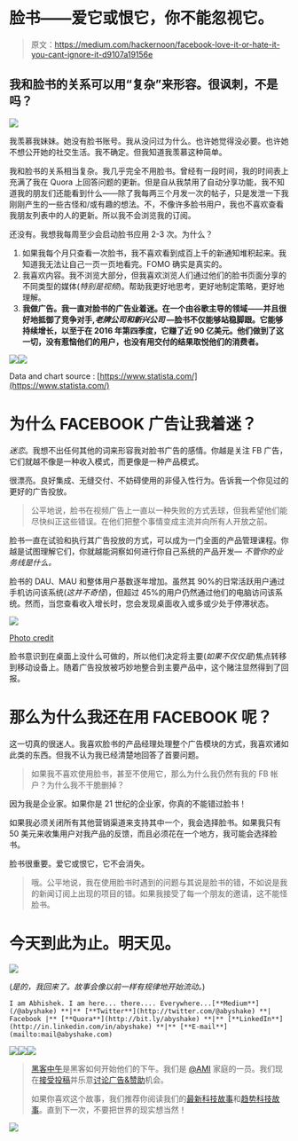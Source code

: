 # 脸书——爱它或恨它，你不能忽视它。

> 原文：<https://medium.com/hackernoon/facebook-love-it-or-hate-it-you-cant-ignore-it-d9107a19156e>

## 我和脸书的关系可以用“复杂”来形容。很讽刺，不是吗？

![](img/fdcb5f609998e4466786394b3ed49069.png)

我羡慕我妹妹。她没有脸书账号。我从没问过为什么。也许她觉得没必要。也许她不想公开她的社交生活。我不确定。但我知道我羡慕这种简单。

我和脸书的关系相当复杂。我几乎完全不用脸书。曾经有一段时间，我的时间表上充满了我在 Quora 上回答问题的更新。但是自从我禁用了自动分享功能，我不知道我的朋友们还能看到什么——除了我每两三个月发一次的帖子，只是发泄一下我刚刚产生的一些古怪和/或有趣的想法。不，不像许多脸书用户，我也不喜欢查看我朋友列表中的人的更新。所以我不会浏览我的订阅。

还没有。我想我每周至少会启动脸书应用 2-3 次。为什么？

1.  如果我每个月只查看一次脸书，我不喜欢看到成百上千的新通知堆积起来。我知道我无法让自己一页一页地看完。FOMO 确实是真实的。
2.  我喜欢内容。我不浏览大部分，但我喜欢浏览人们通过他们的脸书页面分享的不同类型的媒体(*特别是视频*)。帮助我更好地思考，更好地制定策略，更好地理解。
3.  **我做广告。我一直对脸书的广告业着迷。在一个由谷歌主导的领域——并且很好地抵御了竞争对手,*老牌公司和新兴公司* —脸书不仅能够站稳脚跟。它能够持续增长，以至于在 2016 年第四季度，它赚了近 90 亿美元。他们做到了这一切，没有惹恼他们的用户，也没有用交付的结果取悦他们的消费者。**

![](img/77eeef41527b38151e5a8b376e634cca.png)![](img/be7e77f30dbad909e411d298dc7279c9.png)

Data and chart source : [https://www.statista.com/](https://www.statista.com/)

# 为什么 FACEBOOK 广告让我着迷？

*迷恋*。我想不出任何其他的词来形容我对脸书广告的感情。你越是关注 FB 广告，它们就越不像是一种收入模式，而更像是一种产品模式。

很漂亮。良好集成、无缝交付、不妨碍使用的非侵入性行为。告诉我一个你见过的更好的广告投放。

> 公平地说，脸书在视频广告上一直以一种失败的方式丢球，但我希望他们能尽快纠正这些错误。在他们把整个事情变成主流并向所有人开放之前。

脸书一直在试验和执行其广告投放的方式，可以成为一门全面的产品管理课程。你越是试图理解它们，你就越能洞察如何进行你自己系统的产品开发— *不管你的业务线是什么。*

脸书的 DAU、MAU 和整体用户基数逐年增加。虽然其 90%的日常活跃用户通过手机访问该系统(*这并不奇怪*)，但超过 45%的用户仍然通过他们的电脑访问该系统。然而，当您查看收入增长时，您会发现桌面收入或多或少处于停滞状态。

![](img/47f62ee8df89441bc53265788272843f.png)

[Photo credit](https://blog.bufferapp.com/law-of-the-double-peak)

脸书意识到在桌面上没什么可做的，所以他们决定将主要(*如果不仅仅是*)焦点转移到移动设备上。随着广告投放被巧妙地整合到主要产品中，这个赌注显然得到了回报。

# 那么为什么我还在用 FACEBOOK 呢？

这一切真的很迷人。我喜欢脸书的产品经理处理整个广告模块的方式，我喜欢诸如此类的东西。但我不认为我已经清楚地回答了首要问题。

> 如果我不喜欢使用脸书，甚至不使用它，那么为什么我仍然有我的 FB 帐户？为什么我不干脆删掉？

因为我是企业家。如果你是 21 世纪的企业家，你真的不能错过脸书！

如果我必须关闭所有其他营销渠道来支持其中一个，我会选择脸书。如果我只有 50 美元来收集用户对我产品的反馈，而且必须花在一个地方，我可能会选择脸书。

脸书很重要。爱它或恨它，它不会消失。

> 哦。公平地说，我在使用脸书时遇到的问题与其说是脸书的错，不如说是我的新闻订阅上出现的项目的错。如果我接受了每一个朋友的邀请，这不能怪脸书。

# 今天到此为止。明天见。

![](img/1a004115101bd35464186ee7e693a69d.png)

(*是的，我回来了。故事会像以前一样有规律地开始流动。*)

```
I am Abhishek. I am here... there.... Everywhere...[**Medium**](/@abyshake) **|** [**Twitter**](http://twitter.com/@abyshake) **| Facebook |** [**Quora**](http://bit.ly/abyshake) **|** [**LinkedIn**](http://in.linkedin.com/in/abyshake) **|** [**E-mail**](mailto:mail@abyshake.com)
```

[![](img/50ef4044ecd4e250b5d50f368b775d38.png)](http://bit.ly/HackernoonFB)[![](img/979d9a46439d5aebbdcdca574e21dc81.png)](https://goo.gl/k7XYbx)[![](img/2930ba6bd2c12218fdbbf7e02c8746ff.png)](https://goo.gl/4ofytp)

> [黑客中午](http://bit.ly/Hackernoon)是黑客如何开始他们的下午。我们是 [@AMI](http://bit.ly/atAMIatAMI) 家庭的一员。我们现在[接受投稿](http://bit.ly/hackernoonsubmission)并乐意[讨论广告&赞助](mailto:partners@amipublications.com)机会。
> 
> 如果你喜欢这个故事，我们推荐你阅读我们的[最新科技故事](http://bit.ly/hackernoonlatestt)和[趋势科技故事](https://hackernoon.com/trending)。直到下一次，不要把世界的现实想当然！

![](img/be0ca55ba73a573dce11effb2ee80d56.png)